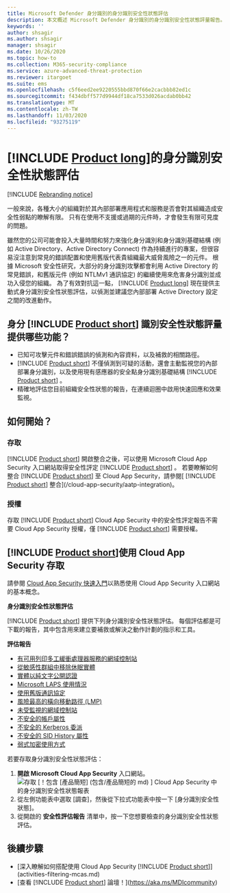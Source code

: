 ```yaml
---
title: Microsoft Defender 身分識別的身分識別安全性狀態評估
description: 本文概述 Microsoft Defender 身分識別的身分識別安全性狀態評量報告。
keywords: ''
author: shsagir
ms.author: shsagir
manager: shsagir
ms.date: 10/26/2020
ms.topic: how-to
ms.collection: M365-security-compliance
ms.service: azure-advanced-threat-protection
ms.reviewer: itargoet
ms.suite: ems
ms.openlocfilehash: c5f6eed2ee9220555bbd870f66e2cacbbb82ed1c
ms.sourcegitcommit: f434dbff577d9944df18ca7533d026acdab0bb42
ms.translationtype: MT
ms.contentlocale: zh-TW
ms.lasthandoff: 11/03/2020
ms.locfileid: "93275119"
---
```

# <a name="product-longs-identity-security-posture-assessments"></a>[!INCLUDE [Product long](includes/product-long.md)]的身分識別安全性狀態評估

[!INCLUDE [Rebranding notice](includes/rebranding.md)]

一般來說，各種大小的組織對於其內部部署應用程式和服務是否會對其組織造成安全性弱點的瞭解有限。 只有在使用不支援或過期的元件時，才會發生有限可見度的問題。

雖然您的公司可能會投入大量時間和努力來強化身分識別和身分識別基礎結構 (例如 Active Directory、Active Directory Connect) 作為持續進行的專案，但很容易沒注意到常見的錯誤配置和使用舊版代表貴組織最大威脅風險之一的元件。 根據 Microsoft 安全性研究，大部分的身分識別攻擊都會利用 Active Directory 的常見錯誤，和舊版元件 (例如 NTLMv1 通訊協定) 的繼續使用來危害身分識別並成功入侵您的組織。 為了有效對抗這一點， [!INCLUDE [Product long](includes/product-long.md)] 現在提供主動式身分識別安全性狀態評估，以偵測並建議您內部部署 Active Directory 設定之間的改進動作。

## <a name="what-do-product-short-identity-security-posture-assessments-provide"></a>身分 [!INCLUDE [Product short](includes/product-short.md)] 識別安全性狀態評量提供哪些功能？

- 已知可攻擊元件和錯誤錯誤的偵測和內容資料，以及補救的相關路徑。
- [!INCLUDE [Product short](includes/product-short.md)] 不僅偵測到可疑的活動，還會主動監視您的內部部署身分識別，以及使用現有感應器的安全點身分識別基礎結構 [!INCLUDE [Product short](includes/product-short.md)] 。
- 精確地評估您目前組織安全性狀態的報告，在連續迴圈中啟用快速回應和效果監視。

## <a name="how-do-i-get-started"></a>如何開始？

### <a name="access"></a>存取

[!INCLUDE [Product short](includes/product-short.md)] 開啟整合之後，可以使用 Microsoft Cloud App Security 入口網站取得安全性評定 [!INCLUDE [Product short](includes/product-short.md)] 。 若要瞭解如何整合 [!INCLUDE [Product short](includes/product-short.md)] 至 Cloud App Security，請參閱[ [!INCLUDE [Product short](includes/product-short.md)] 整合](/cloud-app-security/aatp-integration)。

### <a name="licensing"></a>授權

存取 [!INCLUDE [Product short](includes/product-short.md)] Cloud App Security 中的安全性評定報告不需要 Cloud App Security 授權，僅 [!INCLUDE [Product short](includes/product-short.md)] 需要授權。

## <a name="access-product-short-using-cloud-app-security"></a>[!INCLUDE [Product short](includes/product-short.md)]使用 Cloud App Security 存取

請參閱 [Cloud App Security 快速入門](/cloud-app-security/getting-started-with-cloud-app-security)以熟悉使用 Cloud App Security 入口網站的基本概念。

**身分識別安全性狀態評估**

[!INCLUDE [Product short](includes/product-short.md)] 提供下列身分識別安全性狀態評估。 每個評估都是可下載的報告，其中包含用來建立要補救或解決之動作計劃的指示和工具。

**評估報告**

- [有可用列印多工緩衝處理器服務的網域控制站](cas-isp-print-spooler.md)
- [從敏感性群組中移除休眠實體](cas-isp-dormant-entities.md)
- [實體以純文字公開認證](cas-isp-clear-text.md)
- [Microsoft LAPS 使用情況](cas-isp-laps.md)
- [使用舊版通訊協定](cas-isp-legacy-protocols.md)
- [風險最高的橫向移動路徑 (LMP)](cas-isp-riskiest-lmp.md)
- [未受監視的網域控制站](cas-isp-unmonitored-domain-controller.md)
- [不安全的帳戶屬性](cas-isp-unsecure-account-attributes.md)
- [不安全的 Kerberos 委派](cas-isp-unconstrained-kerberos.md)
- [不安全的 SID History 屬性](cas-isp-unsecure-sid-history-attribute.md)
- [弱式加密使用方式](cas-isp-weak-cipher.md)

若要存取身分識別安全性狀態評估：

1. **開啟 Microsoft Cloud App Security** 入口網站。
    ![存取 [！包含 [產品簡短] (包含/產品簡短的 md) ] Cloud App Security 中的身分識別安全性狀態報表](media/cas-isp-report-1.png)
1. 從左側功能表中選取 [調查]，然後從下拉式功能表中按一下 [身分識別安全性狀態]。
1. 從開啟的 **安全性評估報告** 清單中，按一下您想要檢查的身分識別安全性狀態評估。

## <a name="next-steps"></a>後續步驟

- [深入瞭解如何搭配使用 Cloud App Security [!INCLUDE [Product short](includes/product-short.md)]](activities-filtering-mcas.md)
- [查看 [!INCLUDE [Product short](includes/product-short.md)] 論壇！](https://aka.ms/MDIcommunity)
